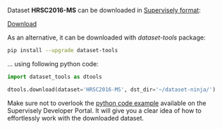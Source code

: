 Dataset **HRSC2016-MS** can be downloaded in [Supervisely format](https://developer.supervisely.com/api-references/supervisely-annotation-json-format):

 [Download](https://assets.supervisely.com/remote/eyJsaW5rIjogImZzOi8vYXNzZXRzLzI1MDVfSFJTQzIwMTYtTVMvaHJzYzIwMTYtbXMtRGF0YXNldE5pbmphLnRhciIsICJzaWciOiAiaVloR0VnZUxaSnZNT3JWSGk5TVpxekpmdk10OTR6ZzZhS0ZRcmJQOFVzYz0ifQ==)

As an alternative, it can be downloaded with *dataset-tools* package:
``` bash
pip install --upgrade dataset-tools
```

... using following python code:
``` python
import dataset_tools as dtools

dtools.download(dataset='HRSC2016-MS', dst_dir='~/dataset-ninja/')
```
Make sure not to overlook the [python code example](https://developer.supervisely.com/getting-started/python-sdk-tutorials/iterate-over-a-local-project) available on the Supervisely Developer Portal. It will give you a clear idea of how to effortlessly work with the downloaded dataset.

